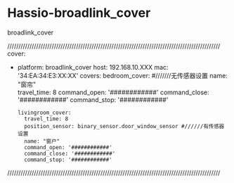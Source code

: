 # Hassio-broadlink_cover
broadlink_cover


////////////////////////////////////////////////////////////////////////////////////////////////
cover:
  - platform: broadlink_cover
    host: 192.168.10.XXX
    mac: '34:EA:34:E3:XX:XX'
    covers:
        bedroom_cover:               #///////无传感器设置
          name: "窗帘"                 
          travel_time: 8
          command_open: '############'
          command_close: '############'
          command_stop: '############'
          
        livingroom_cover:
          travel_time: 8
          position_sensor: binary_sensor.door_window_sensor #//////有传感器设置
          name: "窗户"
          command_open: '############'
          command_close: '############'
          command_stop: '############'
////////////////////////////////////////////////////////////////////////////////////////////////
